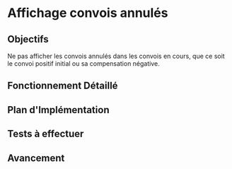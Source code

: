 # Affichage convois annulés

## Objectifs
Ne pas afficher les convois annulés dans les convois en cours, que ce soit le convoi positif initial ou sa compensation négative.

## Fonctionnement Détaillé

## Plan d'Implémentation

## Tests à effectuer

## Avancement